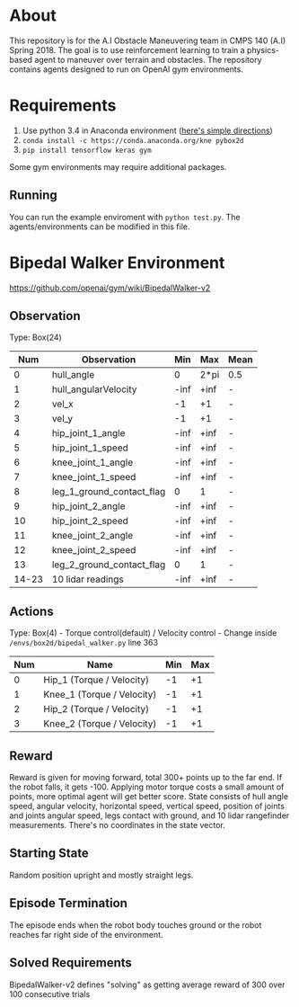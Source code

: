 # About
This repository is for the A.I Obstacle Maneuvering team in CMPS 140 (A.I) Spring 2018.
The goal is to use reinforcement learning to train a physics-based agent to maneuver over terrain and obstacles.
The repository contains agents designed to run on OpenAI gym environments.

# Requirements

1. Use python 3.4 in Anaconda environment ([here's simple directions](https://github.com/pybox2d/pybox2d/blob/master/INSTALL.md))
2. `conda install -c https://conda.anaconda.org/kne pybox2d`
3. `pip install tensorflow keras gym`

Some gym environments may require additional packages.

## Running
You can run the example enviroment with `python test.py`. The agents/environments can be modified in this file.

# Bipedal Walker Environment

https://github.com/openai/gym/wiki/BipedalWalker-v2


## Observation

Type: Box(24)

Num   | Observation                |  Min   |   Max  | Mean
------|----------------------------|--------|--------|------   
0     | hull_angle                 |  0     |  2*pi  |  0.5
1     | hull_angularVelocity       |  -inf  |  +inf  |  -
2     | vel_x                      |  -1    |  +1    |  -
3     |  vel_y                     |  -1    |  +1    |  -
4     | hip_joint_1_angle          |  -inf  |  +inf  |  -
5     | hip_joint_1_speed          |  -inf  |  +inf  |  -
6     | knee_joint_1_angle         |  -inf  |  +inf  |  -
7     | knee_joint_1_speed         |  -inf  |  +inf  |  -
8     | leg_1_ground_contact_flag  |  0     |  1     |  -
9     | hip_joint_2_angle          |  -inf  |  +inf  |  -
10    | hip_joint_2_speed          |  -inf  |  +inf  |  -
11    | knee_joint_2_angle         |  -inf  |  +inf  |  -
12    | knee_joint_2_speed         |  -inf  |  +inf  |  -
13    | leg_2_ground_contact_flag  |  0     |  1     |  -
14-23 | 10 lidar readings          |  -inf  |  +inf  |  -


## Actions

Type: Box(4) - Torque control(default) / Velocity control - Change inside `/envs/box2d/bipedal_walker.py` line 363

Num | Name                        | Min  | Max  
----|-----------------------------|------|------
0   | Hip_1 (Torque / Velocity)   |  -1  | +1
1   | Knee_1 (Torque / Velocity)  |  -1  | +1
2   | Hip_2 (Torque / Velocity)   |  -1  | +1
3   | Knee_2 (Torque / Velocity)  |  -1  | +1

## Reward

Reward is given for moving forward, total 300+ points up to the far end. If the robot falls, it gets -100. Applying motor torque costs a small amount of points, more optimal agent will get better score. State consists of hull angle speed, angular velocity, horizontal speed, vertical speed, position of joints and joints angular speed, legs contact with ground, and 10 lidar rangefinder measurements. There's no coordinates in the state vector.
## Starting State

Random position upright and mostly straight legs.

## Episode Termination

The episode ends when the robot body touches ground or the robot reaches far right side of the environment.

## Solved Requirements

BipedalWalker-v2 defines "solving" as getting average reward of 300 over 100 consecutive trials